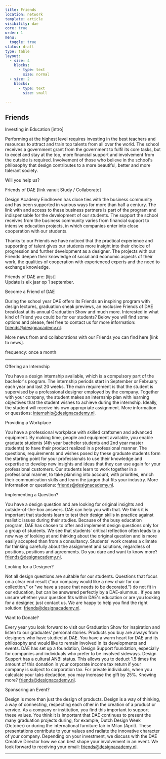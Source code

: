 ```yaml
---
title: Friends
location: network
template: article
visibility: dae
core: true
order: 1
menu:
  toggle: true
status: draft
type: table
layout:
  - size: 4
    blocks:
      - type: text
        size: normal
  - size: 2
    blocks:
      - type: text
        size: small

---
```


## Friends

Investing in Education [intro]  

Performing at the highest level requires investing in the best teachers and resources to attract and train top talents from all over the world. The school receives a government grant from the government to fulfil its core tasks, but to excel and stay at the top, more financial support and involvement from the outside is required. Involvement of those who believe in the school's philosophy that design contributes to a more beautiful, better and more tolerant society.   

Will you help us?  

Friends of DAE [link vanuit Study / Collaborate]  

Design Academy Eindhoven has close ties with the business community and has been supported in various ways for more than half a century. The link with and access to these business partners is part of the program and indispensable for the development of our students. The support the school receives from the business community varies from financial support to intensive education projects, in which companies enter into close cooperation with our students.  

Thanks to our Friends we have noticed that the practical experience and supporting of talent gives our students more insight into their choice of progression and further development as a designer. The projects with our Friends deepen their knowledge of social and economic aspects of their work, the qualities of cooperation with experienced experts and the need to exchange knowledge.  

Friends of DAE are: [lijst]  
Update is elk jaar op 1 september.  

Become a Friend of DAE  

During the school year DAE offers its Friends an inspiring program with design lectures, graduation sneak previews, an exclusive Friends of DAE breakfast at its annual Graduation Show and much more. Interested in what kind of Friend you could be for our students? Below you will find some options and please, feel free to contact us for more information: friends@designacademy.nl.

More news from and collaborations with our Friends you can find here [link to news].  

frequency: once a month

---

Offering an Internship  

You have a design internship available, which is a compulsory part of the bachelor's program. The internship periods start in September or February each year and last 20 weeks. The main requirement is that the student is supervised by a professional designer employed by the company. Together with your company, the student makes an internship plan with learning objectives that the student wishes to achieve during the internship. Ideally, the student will receive his own appropriate assignment. More information or questions: internship@designacademy.nl.  


Providing a Workplace  

You have a professional workplace with skilled craftsmen and advanced equipment. By making time, people and equipment available, you enable graduate students (4th year bachelor students and 2nd year master students) to have their product realized in a professional manner. The questions, requirements and wishes posed by these graduate students form the starting point for your professionals to use their knowledge and expertise to develop new insights and ideas that they can use again for your professional customers. Our students learn to work together in a professional manner, to take planning into account, with priorities, enrich their communication skills and learn the jargon that fits your industry. More information or questions: friends@designacademy.nl.  


Implementing a Question?  

You have a design question and are looking for original insights and outside-of-the-box answers. DAE can help you with that. We think it is important that students learn to test their design skills in practice against realistic issues during their studies. Because of the busy education program, DAE has chosen to offer and implement design questions only for a group of students. We see that students' critical reflection often leads to a new way of looking at and thinking about the original question and is more easily accepted than from a consultancy. Students' work creates a climate for thinking carefully about the assignment and solutions, regardless of positions, positions and agreements. Do you dare and want to know more? friends@designacademy.nl.  

Looking for a Designer?  

Not all design questions are suitable for our students. Questions that focus on a clear end result ("our company would like a new chair for our collection." or "we have a space that needs to be decorated.") do not fit in our education, but can be answered perfectly by a DAE-alumnus . If you are unsure whether your question fits within DAE's education or are you looking for a designer, just contact us. We are happy to help you find the right solution: friends@designacademy.nl.  

Want to Donate?  

Every year you look forward to visit our Graduation Show for inspiration and listen to our graduates’ personal stories. Products you buy are always from designers who have studied at DAE. You have a warm heart for DAE and its philosophy and would like to remain involved in its developments and events. DAE has set up a foundation, Design Support foundation, especially for companies and individuals who prefer to be involved sideways. Design Support has a cultural ANBI status. This allows you to deduct 1.5 times the amount of this donation in your corporate income tax return if your company is subject to corporation tax. For private individuals, when you calculate your taks deduction, you may increase the gift by 25%. Knowing more? friends@designacademy.nl.  

Sponsoring an Event?  

Design is more than just the design of products. Design is a way of thinking, a way of connecting, respecting each other in the creation of a product or service. As a company or institution, you find this important to support these values. You think it is important that DAE continues to present the many graduation projects during, for example, Dutch Design Week (October) or during the international furniture fair in Milan (April). These presentations contribute to your values and radiate the innovative character of your company. Depending on your investment, we discuss with the DAE Creative Director how we can best shape your involvement in an event. We look forward to receiving your email: friends@designacademy.nl.

---
